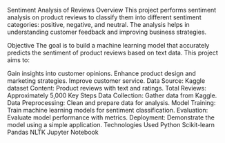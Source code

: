 Sentiment Analysis of Reviews
Overview
This project performs sentiment analysis on product reviews to classify them into different sentiment categories: positive, negative, and neutral. The analysis helps in understanding customer feedback and improving business strategies.

Objective
The goal is to build a machine learning model that accurately predicts the sentiment of product reviews based on text data. This project aims to:

Gain insights into customer opinions.
Enhance product design and marketing strategies.
Improve customer service.
Data
Source: Kaggle dataset
Content: Product reviews with text and ratings.
Total Reviews: Approximately 5,000
Key Steps
Data Collection: Gather data from Kaggle.
Data Preprocessing: Clean and prepare data for analysis.
Model Training: Train machine learning models for sentiment classification.
Evaluation: Evaluate model performance with metrics.
Deployment: Demonstrate the model using a simple application.
Technologies Used
Python
Scikit-learn
Pandas
NLTK
Jupyter Notebook
